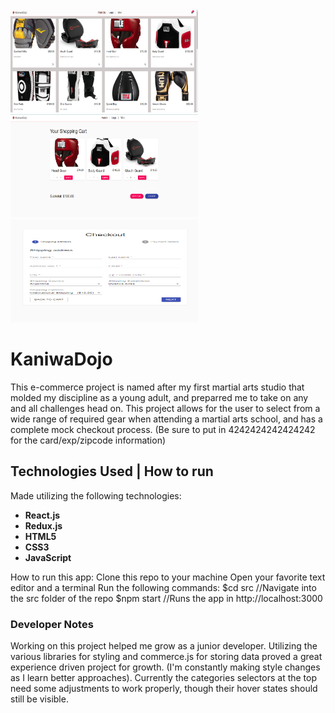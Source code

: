 <img src="./src/assets/display1.png" alt="Kaniwa Dojo Martial Arts Store" width="300" height="165">
<img src="./src/assets/display2.png" alt="Kaniwa Dojo Martial Arts Store" width="300" height="165">
<img src="./src/assets/display3.png" alt="Kaniwa Dojo Martial Arts Store" width="300" height="165">

# KaniwaDojo
This e-commerce project is named after my first martial arts studio that molded my discipline as a young adult, and preparred me to take on any and all challenges head on.
This project allows for the user to select from a wide range of required gear when attending a martial arts school, and has a complete mock checkout process. (Be sure to put in 4242424242424242 for the card/exp/zipcode information)
## Technologies Used | How to run
Made utilizing the following technologies:
 * **React.js**
 * **Redux.js** 
 * **HTML5**
 * **CSS3**
 * **JavaScript**


How to run this app:
 Clone this repo to your machine
 Open your favorite text editor and a terminal
 Run the following commands: 
 $cd src  //Navigate into the src folder of the repo
 $npm start //Runs the app in http://localhost:3000
### Developer Notes

Working on this project helped me grow as a junior developer. Utilizing the various libraries for styling and commerce.js for storing data proved a great experience driven project for growth. (I'm constantly making style changes as I learn better approaches).
Currently the categories selectors at the top need some adjustments to work properly, though their hover states should still be visible.
